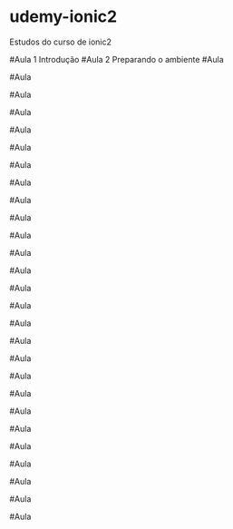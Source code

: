 # udemy-ionic2
Estudos do curso de ionic2

#Aula 1
    Introdução
#Aula 2
    Preparando o ambiente
#Aula 

#Aula

#Aula

#Aula

#Aula

#Aula

#Aula

#Aula

#Aula

#Aula

#Aula

#Aula

#Aula

#Aula

#Aula

#Aula

#Aula

#Aula

#Aula

#Aula

#Aula

#Aula

#Aula

#Aula

#Aula

#Aula

#Aula
